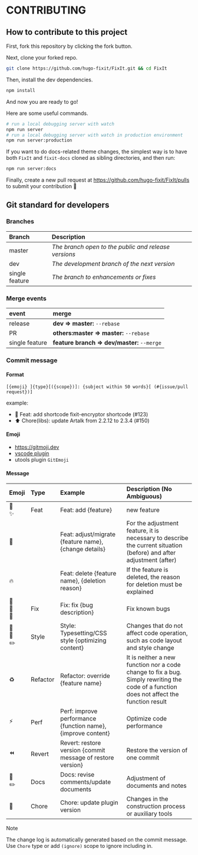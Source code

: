 # CONTRIBUTING

## How to contribute to this project

First, fork this repository by clicking the fork button.

Next, clone your forked repo.

```bash
git clone https://github.com/hugo-fixit/FixIt.git && cd FixIt
```

Then, install the dev dependencies.

```bash
npm install
```

And now you are ready to go!

Here are some useful commands.

```bash
# run a local debugging server with watch
npm run server
# run a local debugging server with watch in production environment
npm run server:production
```

If you want to do docs-related theme changes, the simplest way is to have both `FixIt` and `fixit-docs` cloned as sibling directories, and then run:

```bash
npm run server:docs
```

Finally, create a new pull request at <https://github.com/hugo-fixit/FixIt/pulls> to submit your contribution 🎉

## Git standard for developers

### Branches

| Branch | Description |
| :-- | :-- |
| master | _The branch open to the public and release versions_ |
| dev | _The development branch of the next version_ |
| single feature | _The branch to enhancements or fixes_ |

### Merge events

| event | merge |
| :-- | :-- |
| release | **dev => master:** `--rebase` |
| PR | **others:master => master:** `--rebase` |
| single feature| **feature branch => dev/master:** `--merge` |

### Commit message

#### Format

`[{emoji} ]{type}[({scope})]: {subject within 50 words}[ (#{issue/pull request})]`

example:

- :tada: Feat: add shortcode fixit-encryptor shortcode (#123)
- :arrow_up: Chore(libs): update Artalk from 2.2.12 to 2.3.4 (#150)

#### Emoji

- <https://gitmoji.dev>
- [vscode plugin](https://github.com/maixiaojie/git-emoji-zh.git)
- utools plugin `GitEmoji`

#### Message

| Emoji                                         | Type     | Example                                                      | Description (No Ambiguous)                                                                                                               |
| :-------------------------------------------- | :------- | :----------------------------------------------------------- | :--------------------------------------------------------------------------------------------------------------------------------------- |
| :tada:<br>:sparkles:                          | Feat     | Feat: add {feature}                                          | new feature                                                                                                                              |
| :truck:                                       |          | Feat: adjust/migrate {feature name}, {change details}        | For the adjustment feature, it is necessary to describe the current situation (before) and after adjustment (after)                      |
| :fire:                                        |          | Feat: delete {feature name}, {deletion reason}               | If the feature is deleted, the reason for deletion must be explained                                                                     |
| :bug: <br>:construction: <br>:rotating_light: | Fix      | Fix: fix {bug description}                                   | Fix known bugs                                                                                                                           |
| :art: <br>:lipstick: <br>:pencil2:            | Style    | Style: Typesetting/CSS style {optimizing content}            | Changes that do not affect code operation, such as code layout and style change                                                          |
| :recycle:                                     | Refactor | Refactor: override {feature name}                            | It is neither a new function nor a code change to fix a bug. Simply rewriting the code of a function does not affect the function result |
| :zap:                                         | Perf     | Perf: improve performance {function name}, {improve content} | Optimize code performance                                                                                                                |
| :rewind:                                      | Revert   | Revert: restore version {commit message of restore version}  | Restore the version of one commit                                                                                                        |
| :pencil:<br>:pencil2:                         | Docs     | Docs: revise comments/update documents                       | Adjustment of documents and notes                                                                                                        |
| :wrench:                                      | Chore    | Chore: update plugin version                                 | Changes in the construction process or auxiliary tools                                                                                   |

> [!note]
> The change log is automatically generated based on the commit message.\
> Use `Chore` type or add `(ignore)` scope to ignore including in.
